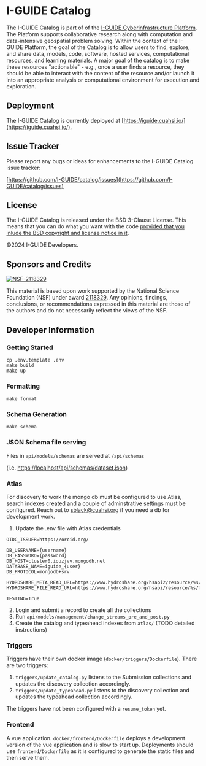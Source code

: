 # I-GUIDE Catalog

The I-GUIDE Catalog is part of of the [I-GUIDE Cyberinfrastructure Platform](https://i-guide.io/platform/). The Platform supports collaborative research along with computation and data-intensive geospatial problem solving. Within the context of the I-GUIDE Platform, the goal of the Catalog is to allow users to find, explore, and share data, models, code, software, hosted services, computational resources, and learning materials. A major goal of the catalog is to make these resources "actionable" - e.g., once a user finds a resource, they should be able to interact with the content of the resource and/or launch it into an appropriate analysis or computational environment for execution and exploration.

## Deployment

The I-GUIDE Catalog is currently deployed at [https://iguide.cuahsi.io/](https://iguide.cuahsi.io/). 

## Issue Tracker

Please report any bugs or ideas for enhancements to the I-GUIDE Catalog issue tracker:

[https://github.com/I-GUIDE/catalog/issues](https://github.com/I-GUIDE/catalog/issues)

## License

The I-GUIDE Catalog is released under the BSD 3-Clause License. This means that you can do what you want with the code [provided that you inlude the BSD copyright and license notice in it](https://www.tldrlegal.com/license/bsd-3-clause-license-revised).

©2024 I-GUIDE Developers. 

## Sponsors and Credits

[![NSF-2118329](https://img.shields.io/badge/NSF-2118329-blue.svg)](https://nsf.gov/awardsearch/showAward?AWD_ID=2118329)

This material is based upon work supported by the National Science Foundation (NSF) under award [2118329](https://www.nsf.gov/awardsearch/showAward?AWD_ID=2118329). Any opinions, findings, conclusions, or recommendations expressed in this material are those of the authors and do not necessarily reflect the views of the NSF.

## Developer Information

### Getting Started
```console
cp .env.template .env
make build
make up
```

### Formatting
```console
make format
```

### Schema Generation
```console
make schema
```

### JSON Schema file serving
Files in `api/models/schemas` are served at `/api/schemas`

(i.e. [https://localhost/api/schemas/dataset.json](https://localhost/api/schemas/dataset.json))

### Atlas
For discovery to work the mongo db must be configured to use Atlas, search indexes created and a couple of adminstrative settings must be configured. Reach out to sblack@cuahsi.org if you need a db for development work.

1. Update the .env file with Atlas credentials
```console
OIDC_ISSUER=https://orcid.org/

DB_USERNAME={username}
DB_PASSWORD={password}
DB_HOST=cluster0.iouzjvv.mongodb.net
DATABASE_NAME=iguide_{user}
DB_PROTOCOL=mongodb+srv

HYDROSHARE_META_READ_URL=https://www.hydroshare.org/hsapi2/resource/%s/json/
HYDROSHARE_FILE_READ_URL=https://www.hydroshare.org/hsapi/resource/%s/files/

TESTING=True
```

2. Login and submit a record to create all the collections
3. Run `api/models/management/change_streams_pre_and_post.py`
4. Create the catalog and typeahead indexes from `atlas/` (TODO detailed instructions)

### Triggers
Triggers have their own docker image (`docker/triggers/Dockerfile`).  There are two triggers:
1. `triggers/update_catalog.py` listens to the Submission collections and updates the discovery collection accordingly.
2. `triggers/update_typeahead.py` listens to the discovery collection and updates the typeahead collection accordingly.

The triggers have not been configured with a `resume_token` yet.

### Frontend
A vue application.  `docker/frontend/Dockerfile` deploys a development version of the vue application and is slow to start up.  Deployments should use `frontend/Dockerfile` as it is configured to generate the static files and then serve them.
